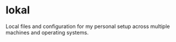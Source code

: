 # lokal
Local files and configuration for my personal setup across multiple machines and operating systems.
